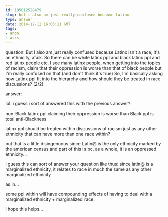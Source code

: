 ```yaml
---
id: 105012528479
slug: but-i-also-am-just-really-confused-because-latinx
type: answer
date: 2014-12-12 16:05:11 GMT
tags:
- anon
- asks
---
```

question: But I also am just really confused because Latinx isn't a race; it's an ethnicity, afaik.  So there can be white latinx ppl and black latinx ppl and red latinx people etc. I see many latinx people, when getting into the topics of racism, claim that their oppression is worse than that of black people but I'm really confused on that (and don't think it's true)  So, I'm basically asking how Latinx ppl fit into the hierarchy and how should they be treated in race discussions? (2/2)

answer: <p>lol. i guess i sort of answered this with the previous answer?</p>
<p>non-Black latinx ppl claiming their oppression is worse than Black ppl is total anti-Blackness</p>
<p>latinx ppl should be treated within discussions of racism just as any other ethnicity that can have more than one race within?&nbsp;</p>
<p>but that is a little disingenuous since Latin@ is the only ethnicity marked by the american census and part of this is bc, as a whole, it is an oppressed ethnicity...</p>
<p>i guess this can sort of answer your question like thus: since latin@ is a marginalized ethnicity, it relates to race in much the same as any other marginalized ethnicity</p>
<p>as in...</p>
<p>some ppl within will have compounding effects of having to deal with a marginalized ethnicity + marginalized race.&nbsp;</p>
<p>i hope this helps...</p>